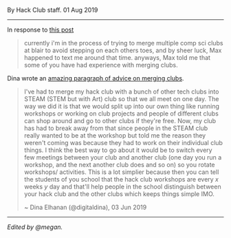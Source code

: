 By Hack Club staff. 01 Aug 2019

---

In response to [this post](https://hackclub.slack.com/archives/GAE0FFNFN/p1559625630002800)
> currently i'm in the process of trying to merge multiple comp sci clubs at blair to avoid stepping on each others toes, and by sheer luck, Max happened to text me around that time. anyways, Max told me that some of you have had experience with merging clubs.

Dina wrote an [amazing paragraph of advice on merging clubs](https://hackclub.slack.com/archives/GAE0FFNFN/p1559701341028500?thread_ts=1559625630.002800&cid=GAE0FFNFN).

> I've had to merge my hack club with a bunch of other tech clubs into STEAM (STEM but with Art) club so that we all meet on one day. The way we did it is that we would split up into our own thing like running workshops or working on club projects and people of different clubs can shop around and go to other clubs if they're free. Now, my club has had to break away from that since people in the STEAM club really wanted to be at the workshop but told me the reason they weren't coming was because they had to work on their individual club things. I think the best way to go about it would be to switch every few meetings between your club and another club (one day you run a workshop, and the next another club does and so on) so you rotate workshops/ activities. This is a lot simplier because then you can tell the students of you school that the hack club workshops are every _x_ weeks _y_ day and that'll help people in the school distinguish between your hack club and the other clubs which keeps things simple IMO.
> 
> ~ Dina Elhanan (@digitaldina), 03 Jun 2019

---

_Edited by @megan._
